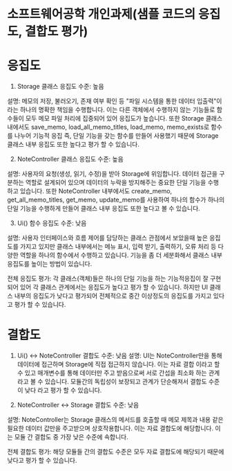 # 소프트웨어공학 개인과제(샘플 코드의 응집도, 결합도 평가)

# 응집도
1. Storage 클래스
응집도 수준: 높음

설명: 메모의 저장, 불러오기, 존재 여부 확인 등 "파일 시스템을 통한 데이터 입출력"이라는 하나의 명확한 책임을 수행합니다. 이는 다른 객체에서 수행하지 않는 기능들로 함수들이 모두 메모 파일 처리에 집중되어 있어 응집도가 높습니다. 또한 Storage 클래스 내에서도 save_memo, load_all_memo_titles, load_memo, memo_exists로 함수를 나누어 기능적 응집 즉, 단일 기능을 갖는 함수를 만들어 사용했기 때문에 Storage 클래스 내부 응집도 또한 높다고 평가 할 수 있습니다.

2. NoteController 클래스
응집도 수준: 높음

설명: 사용자의 요청(생성, 읽기, 수정)을 받아 Storage에 위임합니다. 데이터 접근을 구분하는 역할로 설계되어 있으며 데이터의 누락을 방지해주는 중요한 단일 기능을 수행 하고 있습니다. 또한 NoteController 내부에서도 create_memo, get_all_memo_titles, get_memo, update_memo를 사용하여 하나의 함수가 하나의 단일 기능을 수행하게 만들어 클래스 내부 응집도 또한 높다고 볼 수 있습니다.

3. Ui() 함수
응집도 수준: 낮음

설명: 사용자 인터페이스와 흐름 제어를 담당하는 클래스 관점에서 보았을때 높은 응집도를 가지고 있지만 클래스 내부에서는 메뉴 표시, 입력 받기, 출력하기, 오류 처리 등 다양한 역할을 하나의 함수에서 수행하고 있습니다. 기능을 좀 더 세분화해서 클래스 내부 응집도를 높이는 방법이 있습니다.

전체 응집도 평가: 각 클래스(객체)들은 하나의 단일 기능을 하는 기능적응집이 잘 구현 되어 있어 각 클래스 관계에서는 응집도가 높다고 평가 할 수 있습니다. 하지만 UI 클래스 내부의 응집도가 낮다고 평가되어 전체적으로 중간 이상정도의 응집도를 가지고 있다고 평가 할 수 있습니다.


# 결합도
1. Ui() ↔ NoteController
결합도 수준: 낮음
설명: UI는 NoteController만을 통해 데이터에 접근하며 Storage에 직접 접근하지 않습니다. 이는 자료 결합 이라고 할수 있고 매개변수를 통해 데이터만 주고 받음으로써 서로 간섭을 최소화 하는 관계라고 볼 수 있습니다. 모듈간의 독립성이 보장되고 관계가 단순해져서 결합도 수준이 낮다 라고 평가 할 수 있습니다.

2. NoteController ↔ Storage
결합도 수준: 낮음

설명: NoteController는 Storage 클래스의 메서드를 호출할 때 메모 제목과 내용 같은 필요한 데이터 값만을 주고받으며 상호작용합니다. 이는 자료 결합도에 해당합니다. 이는 모듈 간 결합도 중 가장 낮은 수준에 속합니다.

전체 결합도 평가: 해당 모듈들 간의 결합도 수준은 모두 자료 결합도에 해당되기 때문에 낮다고 평가 할 수 있습니다.
